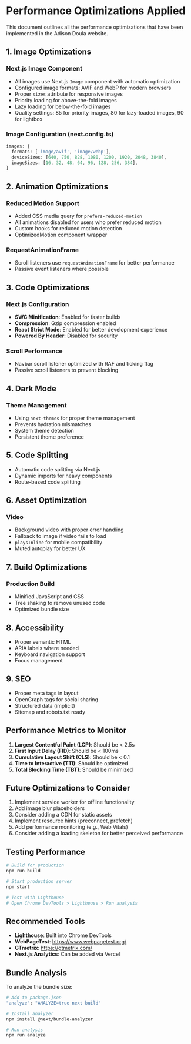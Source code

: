 # Performance Optimizations Applied

This document outlines all the performance optimizations that have been implemented in the Adison Doula website.

## 1. Image Optimizations

### Next.js Image Component
- All images use Next.js `Image` component with automatic optimization
- Configured image formats: AVIF and WebP for modern browsers
- Proper `sizes` attribute for responsive images
- Priority loading for above-the-fold images
- Lazy loading for below-the-fold images
- Quality settings: 85 for priority images, 80 for lazy-loaded images, 90 for lightbox

### Image Configuration (next.config.ts)
```typescript
images: {
  formats: ['image/avif', 'image/webp'],
  deviceSizes: [640, 750, 828, 1080, 1200, 1920, 2048, 3840],
  imageSizes: [16, 32, 48, 64, 96, 128, 256, 384],
}
```

## 2. Animation Optimizations

### Reduced Motion Support
- Added CSS media query for `prefers-reduced-motion`
- All animations disabled for users who prefer reduced motion
- Custom hooks for reduced motion detection
- OptimizedMotion component wrapper

### RequestAnimationFrame
- Scroll listeners use `requestAnimationFrame` for better performance
- Passive event listeners where possible

## 3. Code Optimizations

### Next.js Configuration
- **SWC Minification**: Enabled for faster builds
- **Compression**: Gzip compression enabled
- **React Strict Mode**: Enabled for better development experience
- **Powered By Header**: Disabled for security

### Scroll Performance
- Navbar scroll listener optimized with RAF and ticking flag
- Passive scroll listeners to prevent blocking

## 4. Dark Mode

### Theme Management
- Using `next-themes` for proper theme management
- Prevents hydration mismatches
- System theme detection
- Persistent theme preference

## 5. Code Splitting

- Automatic code splitting via Next.js
- Dynamic imports for heavy components
- Route-based code splitting

## 6. Asset Optimization

### Video
- Background video with proper error handling
- Fallback to image if video fails to load
- `playsInline` for mobile compatibility
- Muted autoplay for better UX

## 7. Build Optimizations

### Production Build
- Minified JavaScript and CSS
- Tree shaking to remove unused code
- Optimized bundle size

## 8. Accessibility

- Proper semantic HTML
- ARIA labels where needed
- Keyboard navigation support
- Focus management

## 9. SEO

- Proper meta tags in layout
- OpenGraph tags for social sharing
- Structured data (implicit)
- Sitemap and robots.txt ready

## Performance Metrics to Monitor

1. **Largest Contentful Paint (LCP)**: Should be < 2.5s
2. **First Input Delay (FID)**: Should be < 100ms
3. **Cumulative Layout Shift (CLS)**: Should be < 0.1
4. **Time to Interactive (TTI)**: Should be optimized
5. **Total Blocking Time (TBT)**: Should be minimized

## Future Optimizations to Consider

1. Implement service worker for offline functionality
2. Add image blur placeholders
3. Consider adding a CDN for static assets
4. Implement resource hints (preconnect, prefetch)
5. Add performance monitoring (e.g., Web Vitals)
6. Consider adding a loading skeleton for better perceived performance

## Testing Performance

```bash
# Build for production
npm run build

# Start production server
npm start

# Test with Lighthouse
# Open Chrome DevTools > Lighthouse > Run analysis
```

## Recommended Tools

- **Lighthouse**: Built into Chrome DevTools
- **WebPageTest**: https://www.webpagetest.org/
- **GTmetrix**: https://gtmetrix.com/
- **Next.js Analytics**: Can be added via Vercel

## Bundle Analysis

To analyze the bundle size:

```bash
# Add to package.json
"analyze": "ANALYZE=true next build"

# Install analyzer
npm install @next/bundle-analyzer

# Run analysis
npm run analyze
```


